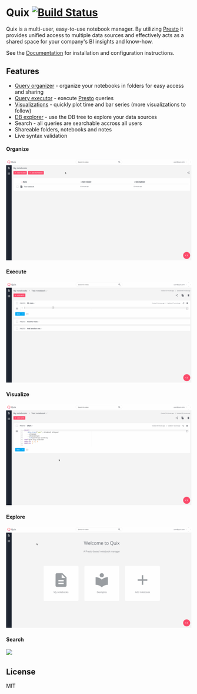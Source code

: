 # Quix [![Build Status](https://travis-ci.com/wix/quix.svg?branch=master)](https://travis-ci.com/wix/quix)

Quix is a multi-user, easy-to-use notebook manager. By utilizing [Presto](https://github.com/prestosql/presto) it provides unified access to multiple data sources and effectively acts as a shared space for your company's BI insights and know-how.

See the [Documentation](https://wix.github.io/quix/docs/installation) for installation and configuration instructions.

## Features
- [Query organizer](#Organize) - organize your notebooks in folders for easy access and sharing
- [Query executor](#Execute) - execute [Presto](https://github.com/prestosql/presto) queries
- [Visualizations](#Visualize) - quickly plot time and bar series (more visualizations to follow)
- [DB explorer](#Explore) - use the DB tree to explore your data sources
- Search - all queries are searchable accross all users
- Shareable folders, notebooks and notes
- Live syntax validation


#### Organize
![](documentation/docs/assets/management.gif)

#### Execute
![](documentation/docs/assets/presto.gif)

#### Visualize
![](documentation/docs/assets/chart.gif)

#### Explore
![](documentation/docs/assets/db.gif)

#### Search
![](documentation/docs/assets/search.gif)

## License
MIT
